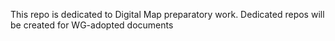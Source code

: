 This repo is dedicated to Digital Map preparatory work. Dedicated repos will be created for WG-adopted documents
